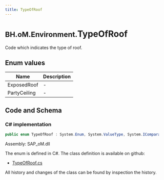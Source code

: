 ```yaml
---
title: TypeOfRoof
---
```


# <small>BH.oM.Environment.</small>**TypeOfRoof**

Code which indicates the type of roof.

## Enum values

| Name            | Description                                                    |
|-----------------|----------------------------------------------------------------|
| ExposedRoof |  -  |
| PartyCeiling |  -  |


## Code and Schema

### C# implementation

``` C# title="C#"
public enum TypeOfRoof : System.Enum, System.ValueType, System.IComparable, System.ISpanFormattable, System.IFormattable, System.IConvertible
```

Assembly: SAP_oM.dll

The enum is defined in C#. The class definition is available on github:

- [TypeOfRoof.cs](https://github.com/BHoM/SAP_Toolkit/blob/develop/SAP_oM/Enums\TypeOfRoof.cs)

All history and changes of the class can be found by inspection the history.
